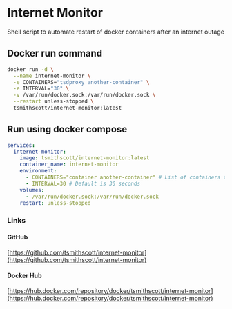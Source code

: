 # Internet Monitor

Shell script to automate restart of docker containers after an internet outage

## Docker run command

```bash
docker run -d \
  --name internet-monitor \
  -e CONTAINERS="tsdproxy another-container" \
  -e INTERVAL="30" \
  -v /var/run/docker.sock:/var/run/docker.sock \
  --restart unless-stopped \
  tsmithscott/internet-monitor:latest
```

## Run using docker compose

```yaml
services:
  internet-monitor:
    image: tsmithscott/internet-monitor:latest
    container_name: internet-monitor
    environment:
      - CONTAINERS="container another-container" # List of containers to be restarted
      - INTERVAL=30 # Default is 30 seconds
    volumes:
      - /var/run/docker.sock:/var/run/docker.sock
    restart: unless-stopped
```

### Links

#### GitHub

[https://github.com/tsmithscott/internet-monitor](https://github.com/tsmithscott/internet-monitor)

#### Docker Hub

[https://hub.docker.com/repository/docker/tsmithscott/internet-monitor](https://hub.docker.com/repository/docker/tsmithscott/internet-monitor)
